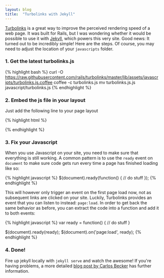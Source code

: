 ```yaml
---
layout: blog
title:  "Turbolinks with Jekyll"
---
```


[Turbolinks](https://github.com/rails/turbolinks) is a great way to improve the perceived rendering
speed of a web page. It was built for Rails, but I was wondering whether it would be possible to use it
with [Jekyll](http://jekyllrb.com), which powers this very site. Good news: It turned out to
be incredibly simple! Here are the steps. Of course, you may need to adjust the location of
your `javascripts` folder.

### 1. Get the latest turbolinks.js

{% highlight bash %}
curl -O https://raw.githubusercontent.com/rails/turbolinks/master/lib/assets/javascripts/turbolinks.js.coffee
coffee -c turbolinks.js
mv turbolinks.js.js javascript/turbolinks.js
{% endhighlight %}

### 2. Embed the js file in your layout

Just add the following line to your page layout

{% highlight html %}
<script src="/javascript/turbolinks.js" type="text/javascript" charset="utf-8"></script>
{% endhighlight %}

### 3. Fix your Javascript

When you use Javascript on your site, you need to make sure that everything is still working.
A common pattern is to use the `ready` event on `document` to make sure code gets run every
time a page has finished loading like so:

{% highlight javascript %}
$(document).ready(function() {
  // do stuff
});
{% endhighlight %}

This will however only trigger an event on the first page load now, not as subsequent links are
clicked on your site. Luckily, Turbolinks provides an event that you can listen to instead:
`page:load`. In order to get back the same behavior as before, you can extract the code into a
function and add it to both events:

{% highlight javascript %}
var ready = function() {
  // do stuff
}

$(document).ready(ready);
$(document).on('page:load', ready);
{% endhighlight %}

### 4. Done!

Fire up jekyll locally with `jekyll serve` and watch the awesome! If you're having problems,
a more detailed [blog post by Carlos Becker](http://carlosbecker.com/posts/turbolinks/) has
further information.
